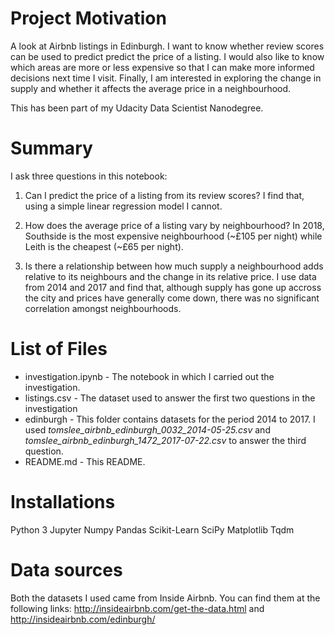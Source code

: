 # Project Motivation
A look at Airbnb listings in Edinburgh. I want to know whether review scores can be used to predict predict the price of a listing. I would also like to know which areas are more or less expensive so that I can make more informed decisions next time I visit. Finally, I am interested in exploring the change in supply and whether it affects the average price in a neighbourhood. 

This has been part of my Udacity Data Scientist Nanodegree.

# Summary
I ask three questions in this notebook:

1) Can I predict the price of a listing from its review scores? I find that, using a simple linear regression model I cannot.

2) How does the average price of a listing vary by neighbourhood? In 2018, Southside is the most expensive neighbourhood (~£105 per night) while Leith is the cheapest (~£65 per night).

3) Is there a relationship between how much supply a neighbourhood adds relative to its neighbours and the change in its relative price. I use data from 2014 and 2017 and find that, although supply has gone up accross the city and prices have generally come down, there was no significant correlation amongst neighbourhoods.

# List of Files
- investigation.ipynb - The notebook in which I carried out the investigation.
- listings.csv - The dataset used to answer the first two questions in the investigation
- edinburgh - This folder contains datasets for the period 2014 to 2017. I used _tomslee_airbnb_edinburgh_0032_2014-05-25.csv_ and _tomslee_airbnb_edinburgh_1472_2017-07-22.csv_ to answer the third question.
- README.md - This README.

# Installations
Python 3
Jupyter
Numpy
Pandas
Scikit-Learn
SciPy
Matplotlib
Tqdm

# Data sources
Both the datasets I used came from Inside Airbnb. You can find them at the following links:
http://insideairbnb.com/get-the-data.html and http://insideairbnb.com/edinburgh/
